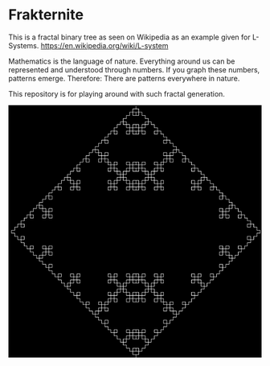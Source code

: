 # Frakternite
This is a fractal binary tree as seen on Wikipedia as an example given for L-Systems. https://en.wikipedia.org/wiki/L-system

Mathematics is the language of nature. Everything around us can be represented and understood through numbers. If you graph these numbers, patterns emerge. Therefore: There are patterns everywhere in nature.

This repository is for playing around with such fractal generation.

![fractal tree](/Fractal%20Tree/image.png) 

